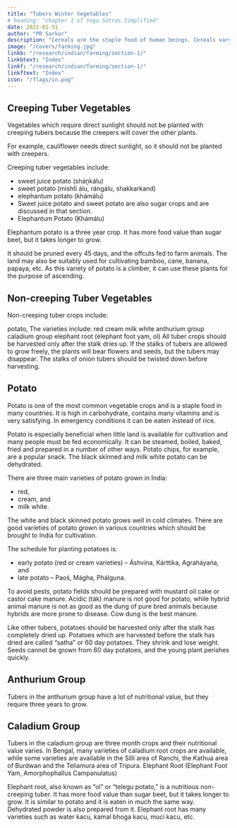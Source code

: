 ```yaml
---
title: "Tubers Winter Vegetables"
# heading: "Chapter 1 of Yoga Sutras Simplified"
date: 2022-01-31
author: "PR Sarkar"
description: "Cereals are the staple food of human beings. Cereals vary in their type, nutritional value and use. "
image: "/covers/farming.jpg"
linkb: "/research/indian/farming/section-1/"
linkbtext: "Index"
linkf: "/research/indian/farming/section-1/"
linkftext: "Index"
icon: "/flags/in.png"
---
```


## Creeping Tuber Vegetables

Vegetables which require direct sunlight should not be planted with creeping tubers because the creepers will cover the other plants. 

For example, cauliflower needs direct sunlight, so it should not be planted with creepers.

Creeping tuber vegetables include:
- sweet juice potato (sháṋkálu)
- sweet potato (misht́i álu, rángálu, shakkarkand)
- elephantum potato (khámálu)
- Sweet juice potato and sweet potato are also sugar crops and are discussed in that section.
- Elephantum Potato (Khámálu)

Elephantum potato is a three year crop. It has more food value than sugar beet, but it takes longer to grow. 

It should be pruned every 45 days, and the offcuts fed to farm animals. The land may also be suitably used for cultivating bamboo, cane, banana, papaya, etc. As this variety of potato is a climber, it can use these plants for the purpose of ascending.


## Non-creeping Tuber Vegetables

Non-creeping tuber crops include:

potato, The varieties include:
red
cream
milk white
anthurium group
caladium group
elephant root (elephant foot yam, ol)
All tuber crops should be harvested only after the stalk dries up. If the stalks of tubers are allowed to grow freely, the plants will bear flowers and seeds, but the tubers may disappear. The stalks of onion tubers should be twisted down before harvesting.


## Potato

Potato is one of the most common vegetable crops and is a staple food in many countries. It is high in carbohydrate, contains many vitamins and is very satisfying. In emergency conditions it can be eaten instead of rice. 

Potato is especially beneficial when little land is available for cultivation and many people must be fed economically. It can be steamed, boiled, baked, fried and prepared in a number of other ways. Potato chips, for example, are a popular snack. The black skinned and milk white potato can be dehydrated.

There are three main varieties of potato grown in India:
- red,
- cream, and
- milk white.

The white and black skinned potato grows well in cold climates. There are good varieties of potato grown in various countries which should be brought to India for cultivation.

The schedule for planting potatoes is:
- early potato (red or cream varieties) – Áshvina, Kárttika, Agraháyańa, and
- late potato – Paoś, Mágha, Phálguna.

To avoid pests, potato fields should be prepared with mustard oil cake or castor cake manure. Acidic (ták) manure is not good for potato, while hybrid animal manure is not as good as the dung of pure bred animals because hybrids are more prone to disease. Cow dung is the best manure.

Like other tubers, potatoes should be harvested only after the stalk has completely dried up. Potatoes which are harvested before the stalk has dried are called “satha” or 60 day potatoes. They shrink and lose weight. Seeds cannot be grown from 60 day potatoes, and the young plant perishes quickly.

## Anthurium Group

Tubers in the anthurium group have a lot of nutritional value, but they require three years to grow.

## Caladium Group

Tubers in the caladium group are three month crops and their nutritional value varies. In Bengal, many varieties of caladium root crops are available, while some varieties are available in the Silli area of Ranchi, the Kathua area of Burdwan and the Teliamura area of Tripura.
Elephant Root (Elephant Foot Yam, Amorphophallus Campanulatus)

Elephant root, also known as “ol” or “telegu potato,” is a nutritious non-creeping tuber. It has more food value than sugar beet, but it takes longer to grow. It is similar to potato and it is eaten in much the same way. Dehydrated powder is also prepared from it. Elephant root has many varieties such as water kacu, kamal bhoga kacu, muci kacu, etc.


